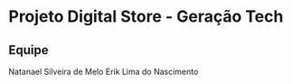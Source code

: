 # Projeto Digital Store - Geração Tech

## Equipe
Natanael Silveira de Melo
Erik Lima do Nascimento
